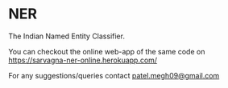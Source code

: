 # NER
The Indian Named Entity Classifier.  

You can checkout the online web-app of the same code on https://sarvagna-ner-online.herokuapp.com/

For any suggestions/queries contact patel.megh09@gmail.com 
